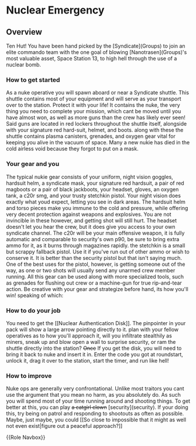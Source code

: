 # Nuclear Emergency

## Overview


Ten Hut! You have been hand picked by the \[Syndicate](Groups) to join an elite commando team with the one goal of blowing \[Nanotrasen](Groups)'s most valuable asset, Space Station 13, to high hell through the use of a nuclear bomb.


### How to get started


As a nuke operative you will spawn aboard or near a Syndicate shuttle. This shuttle contains most of your equipment and will serve as your transport over to the station. Protect it with your life! It contains the nuke, the very thing you need to complete your mission, which cant be moved until you have almost won, as well as more guns than the crew has likely ever seen! Said guns are located in red lockers throughout the shuttle itself, alongside with your signature red hard-suit, helmet, and boots. along with these the shuttle contains plasma canisters, grenades, and oxygen gear vital for keeping you alive in the vacuum of space. Many a new nukie has died in the cold airless void because they forgot to put on a mask.
### Your gear and you


The typical nukie gear consists of your uniform, night vision goggles, hardsuit helm, a syndicate mask, your signature red hardsuit, a pair of red magboots or a pair of black jackboots, your headset, gloves, an oxygen tank, a c20r smg, and your trusty stetchkin pistol. Your night vision does exactly what youd expect, letting you see in dark areas. The hardsuit helm and torso pieces make you immune to the cold and pressure, while offering very decent protection against weapons and explosives. You are not invincible in these however, and getting shot will still hurt. The headset doesn't let you hear the crew, but it does give you access to your own syndicate channel. The c20r will be your main offensive weapon, it is fully automatic and comparable to security's own p90, be sure to bring extra ammo for it, as it burns through magazines rapidly. the stetchkin is a small but scrappy fallback pistol. Use it if you've run out of other ammo or wish to conserve it. It is better than the security pistol but that isn't saying much. One of the best uses for the pistol, however, is getting someone out of the way, as one or two shots will usually send any unarmed crew member running. All this gear can be used along with more specialized tools, such as grenades for flushing out crew or a machine-gun for true rip-and-tear action. Be creative with your gear and strategize before hand, its how you'll win! speaking of which:
### How to do your job


You need to get the [[Nuclear Authentication Disk]]. The pinpointer in your pack will show a large arrow pointing directly to it. plan with your fellow operatives as to how you'll approach it, will you infiltrate stealthily as miners, sneak up and blow open a wall to surprise security, or ram the shuttle directly into the station? <s>Once</s> If you get the disk, you will need to bring it back to nuke and insert it in. Enter the code you got at roundstart, unlock it, drag it over to the station, start the timer, and run like hell!
### How to improve



Nuke ops are generally very confrontational. Unlike most traitors you cant use the argument that you mean no harm, as you absolutely do. As such you will spend most of your time running around and shooting things. To get better at this, you can play <s>a catgirl clown</s> \[security](security). If your doing this, try being on patrol and responding to shootouts as often as possible. Maybe, just maybe, you could [[So close to impossible that it might as well not even exist|figure out a peaceful approach?]]

{{Role Navbox}}